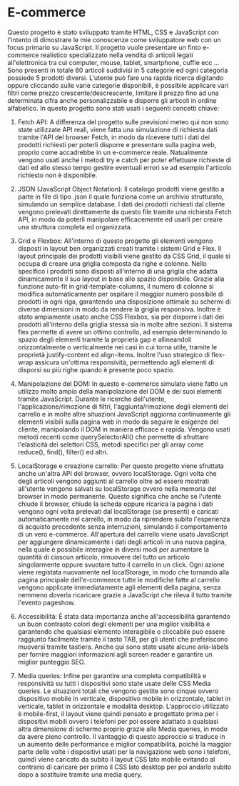 # E-commerce
Questo progetto è stato sviluppato tramite HTML, CSS e JavaScript con l'intento di dimostrare le mie conoscenze come sviluppatore web con un focus primario su JavaScript. Il progetto vuole presentare un finto e-commerce realistico specializzato nella vendita di articoli legati all'elettronica tra cui computer, mouse, tablet, smartphone, cuffie ecc ... Sono presenti in totale 60 articoli suddivisi in 5 categorie ed ogni categoria possiede 5 prodotti diversi. L'utente può fare una rapida ricerca digitando oppure cliccando sulle varie categorie disponibili, è possibile applicare vari filtri come prezzo crescente/descrescente, limitare il prezzo fino ad una determinata cifra anche personalizzabile e disporre gli articoli in ordine alfabetico. In questo progetto sono stati usati i seguenti concetti chiave:

1) Fetch API:
A differenza del progetto sulle previsioni meteo qui non sono state utilizzate API reali, viene fatta una simulazione di richiesta dati tramite l'API del browser Fetch, in modo da ricevere tutti i dati dei prodotti richiesti per poterli disporre e presentare sulla pagina web, proprio come accadrebbe in un e-commerce reale. Natualmente vengono usati anche i metodi try e catch per poter effettuare richieste di dati ed allo stesso tempo gestire eventuali errori se ad esempio l'articolo richiesto non è disponibile.

2) JSON (JavaScript Object Notation):
Il catalogo prodotti viene gestito a parte in file di tipo .json il quale funziona come un archivio strutturato, simulando un semplice database. I dati dei prodotti richiesti dal cliente vengono prelevati direttamente da questo file tramite una richiesta Fetch API, in modo da poterli manipolare efficacemente ed usarli per creare una struttura completa ed organizzata.

3) Grid e Flexbox:
All'interno di questo progetto gli elementi vengono disposti in layout ben organizzati creati tramite i sistemi Grid e Flex. Il layout principale dei prodotti visibili viene gestito da CSS Grid, il quale si occupa di creare una griglia composta da righe e colonne. Nello specifico i prodotti sono disposti all'interno di una griglia che adatta dinamicamente il suo layout in base allo spazio disponibile. Grazie alla funzione auto-fit in grid-template-columns, il numero di colonne si modifica automaticamente per ospitare il maggior numero possibile di prodotti in ogni riga, garantendo una disposizione ottimale su schermi di diverse dimensioni in modo da rendere la griglia responsiva. Inoltre è stato ampiamente usato anche CSS Flexbox, sia per disporre i dati dei prodotti all'interno della griglia stessa sia in molte altre sezioni. Il sistema flex permette di avere un ottimo controllo, ad esempio determinando lo spazio degli elementi tramite la proprietà gap e allineandoli orizzontalmente o verticalmente nei casi in cui torna utile, tramite le proprietà justify-content ed align-items. Inoltre l'uso strategico di flex-wrap assicura un'ottima responsività, permettendo agli elementi di disporsi su più righe quando è presente poco spazio.

4) Manipolazione del DOM:
In questo e-commerce simulato viene fatto un utilizzo molto ampio della manipolazione del DOM e dei suoi elementi tramite JavaScript. Durante le ricerche dell'utente, l'applicazione/rimozione di filtri, l'aggiunta/rimozione degli elementi del carrello e in molte altre situazioni JavaScript aggiorna continuamente gli elementi visibili sulla pagina web in modo da seguire le esigenze del cliente, manipolando il DOM in maniera efficace e rapida. Vengono usati metodi recenti come querySelectorAll() che permette di sfruttare l'elasticità dei selettori CSS, metodi specifici per gli array come reduce(), find(), filter() ed altri.

5) LocalStorage e creazione carrello:
Per questo progetto viene sfruttata anche un'altra API del browser, ovvero localStorage. Ogni volta che degli articoli vengono aggiunti al carrello oltre ad essere mostrati all'utente vengono salvati su localStorage ovvero nella memoria del browser in modo permanente. Questo significa che anche se l'utente chiude il browser, chiude la scheda oppure ricarica la pagina i dati vengono ogni volta prelevati dal localStorage (se presenti) e caricati automaticamente nel carrello, in modo da riprendere subito l'esperienza di acquisto precedente senza interruzioni, simulando il comportamento di un vero e-commerce. All'apertura del carrello viene usato JavaScript per aggiungere dinamicamente i dati degli articoli in una nuova pagina, nella quale è possibile interagire in diversi modi per aumentare la quantità di ciascun articolo, rimuovere del tutto un articolo singolarmente oppure svuotare tutto il carrello in un click. Ogni azione viene registata nuovamente nel localStorage, in modo che tornando alla pagina principale dell'e-commerce tutte le modifiche fatte al carrello vengono applicate immediatamente agli elementi della pagina, senza nemmeno doverla ricaricare grazie a JavaScript che rileva il tutto tramite l'evento pageshow.

6) Accessibilità:
È stata data importanza anche all'accessibilità garantendo un buon contrasto colori degli elementi per una miglior visibilità e garantendo che qualsiasi elemento interagibile o cliccabile può essere raggiunto facilmente tramite il tasto TAB, per gli utenti che preferiscono muoversi tramite tastiera. Anche qui sono state usate alcune aria-labels per fornire maggiori informazioni agli screen reader e garantire un miglior punteggio SEO.

7) Media queries:
Infine per garantire una completa compatibilità e responsività su tutti i dispositivi sono state usate delle CSS Media queries. Le situazioni totali che vengono gestite sono cinque ovvero dispositivo mobile in verticale, dispositivo mobile in orizzontale, tablet in verticale, tablet in orizzontale e modalità desktop. L'approccio utilizzato è mobile-first, il layout viene quindi pensato e progettato prima per i dispositivi mobili ovvero i telefoni per poi essere adattato a qualsiasi altra dimensione di schermo proprio grazie alle Media queries, in modo da avere pieno controllo. Il vantaggio di questo approccio si traduce in un aumento delle performance e miglior compatibilità, poichè la maggior parte delle volte i dispositivi usati per la navigazione web sono i telefoni, quindi viene caricato da subito il layout CSS lato mobile evitando al contrario di caricare per primo il CSS lato desktop per poi andarlo subito dopo a sostituire tramite una media query.